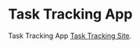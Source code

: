 # Task Tracking App

Task Tracking App [Task Tracking Site](https://track-tasks-made-easy.netlify.app/).
